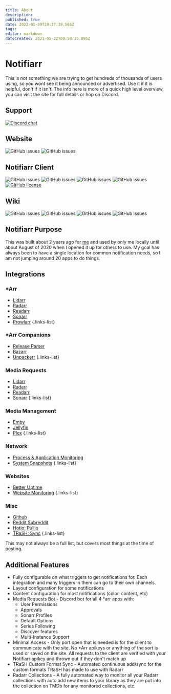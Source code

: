 ```yaml
---
title: About
description: 
published: true
date: 2022-01-09T20:37:39.565Z
tags: 
editor: markdown
dateCreated: 2021-05-22T00:58:35.895Z
---
```


# Notifiarr

This is not something we are trying to get hundreds of thousands of users using, so you wont see it being announced or advertised. Use it if it is helpful, don't if it isn't! The info here is more of a quick high level overview, you can visit the site for full details or hop on Discord.

## Support

[![Discord chat](https://img.shields.io/discord/764440599066574859?style=plastic&color=blue&logo=discord)](https://discord.gg/AURf8Yz)

## Website

![GitHub issues](https://img.shields.io/github/issues/Notifiarr/website?color=blue&logo=github&style=plastic) ![GitHub issues](https://img.shields.io/github/issues-closed/Notifiarr/website?color=blue&logo=github&style=plastic)

## Notifiarr Client

![GitHub issues](https://img.shields.io/github/issues/Notifiarr/notifiarr?color=blue&logo=github&style=plastic) ![GitHub issues](https://img.shields.io/github/issues-closed/Notifiarr/notifiarr?color=blue&logo=github&style=plastic)  ![GitHub issues](https://img.shields.io/github/issues-pr/Notifiarr/notifiarr?color=blue&logo=github&style=plastic)  ![GitHub issues](https://img.shields.io/github/issues-pr-closed/Notifiarr/notifiarr?color=blue&logo=github&style=plastic) [![GitHub license](https://img.shields.io/github/license/Notifiarr/notifiarr?color=blue)](https://github.com/Notifiarr/notifiarr/blob/main/LICENSE)

## Wiki

![GitHub issues](https://img.shields.io/github/issues/Notifiarr/wiki?color=blue&logo=github&style=plastic) ![GitHub issues](https://img.shields.io/github/issues-closed/Notifiarr/wiki?color=blue&logo=github&style=plastic)  ![GitHub issues](https://img.shields.io/github/issues-pr/Notifiarr/wiki?color=blue&logo=github&style=plastic)  ![GitHub issues](https://img.shields.io/github/issues-pr-closed/Notifiarr/wiki?color=blue&logo=github&style=plastic)

## Notifiarr Purpose

This was built about 2 years ago for [me](https://github.com/austinwbest) and used by only me locally until about August of 2020 when I opened it up for others to use. My goal has always been to have a single location for common notification needs, so I am not jumping around 20 apps to do things.

## Integrations

### \*Arr

* [Lidarr](/Website/Integrations/Lidarr.md)
* [Radarr](/Website/Integrations/Radarr.md)
* [Readarr](/Website/Integrations/Readarr.md)
* [Sonarr](/Website/Integrations/Sonarr.md)
* [Prowlarr](/Website/Integrations/Prowlarr.md)
{.links-list}

### \*Arr Companions

* [Release Parser](/Website/Integrations/ReleaseParser.md)
* [Bazarr](/Website/Integrations/Bazarr.md)
* [Unpackerr](/Website/Integrations/Unpackerr.md)
{.links-list}

### Media Requests

* [Lidarr](/Website/Integrations/MediaRequests.md)
* [Radarr](/Website/Integrations/MediaRequests.md)
* [Readarr](/Website/Integrations/MediaRequests.md)
* [Sonarr](/Website/Integrations/MediaRequests.md)
{.links-list}

### Media Management

* [Emby](/Website/Integrations/Emby.md)
* [Jellyfin](/Website/Integrations/Jellyfin.md)
* [Plex](/Website/Integrations/Plex.md)
{.links-list}

### Network

* [Process & Application Monitoring](/Website/Integrations/Network.md)
* [System Snapshots](/Website/Integrations/Snapshots.md)
{.links-list}

### Websites

* [Better Uptime](/Website/Integrations/BetterUptime.md)
* [Website Monitoring](/Website/Integrations/WebsiteStatus.md)
{.links-list}

### Misc

* [Github](/Website/Integrations/Github.md)
* [Reddit Subreddit](/Website/Integrations/Reddit.md)
* [Hotio: Pullio](/Website/Integrations/Hotio.md)
* [TRaSH: Sync](/Website/Integrations/Trash.md)
{.links-list}

This may not always be a full list, but covers most things at the time of posting.

## Additional Features

* Fully configurable on what triggers to get notifications for. Each integration and many triggers in them can go to their own channels.
* Layout configuration for some notifications
* Content configuration for most notifications (color, content, etc)
* Media Requests Bot - Discord bot for all 4 \*arr apps with:
  * User Permissions
  * Approvals
  * Sonarr Profiles
  * Default Options
  * Series Following
  * Discover features
  * Multi-Instance Support
* Minimal Access - Only port open that is needed is for the client to communicate with the site. No \*Arr apikeys or anything of the sort is used or saved on the site. All requests to the client are verified with your Notifiarr apikey and thrown out if they don't match up
* TRaSH Custom Format Sync - Automated continuous add/sync for the custom formats TRaSH has made to use with Radarr
* Radarr Collections - A fully automated way to monitor all your Radarr collections with auto add new items to your library as they are put into the collection on TMDb for any monitored collections, etc.
